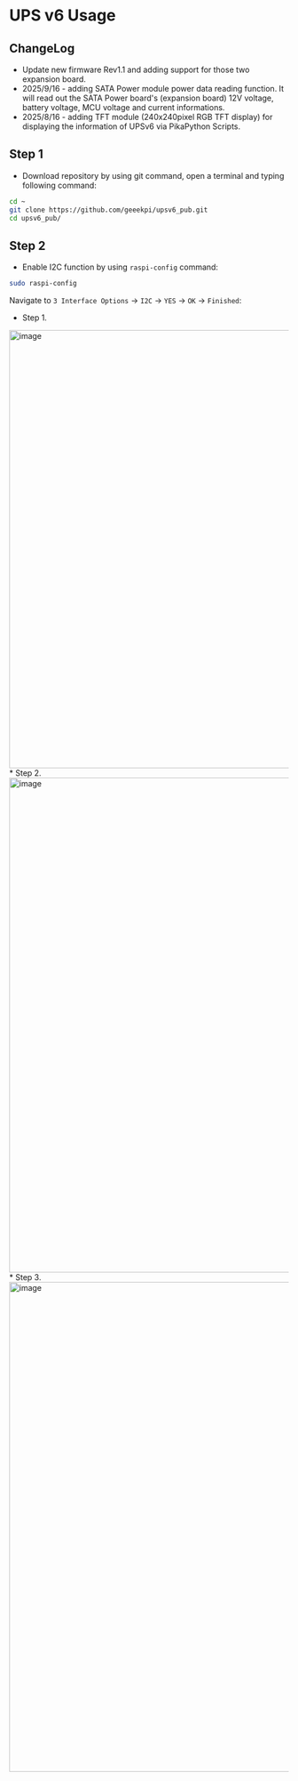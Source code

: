 # UPS v6 Usage 

## ChangeLog

* Update new firmware Rev1.1 and adding support for those two expansion board. 
* 2025/9/16 - adding SATA Power module power data reading function. It will read out the SATA Power board's (expansion board) 12V voltage, battery voltage, MCU voltage and current informations.
* 2025/8/16 - adding TFT module (240x240pixel RGB TFT display) for displaying the information of UPSv6 via PikaPython Scripts.

## Step 1
* Download repository by using git command, open a terminal and typing following command:
```bash
cd ~
git clone https://github.com/geeekpi/upsv6_pub.git
cd upsv6_pub/
```

## Step 2
* Enable I2C function by using `raspi-config` command:
```bash
sudo raspi-config
```
Navigate to `3 Interface Options` -> `I2C` -> `YES` -> `OK` -> `Finished`: 
* Step 1.
<img width="1816" height="788" alt="image" src="https://github.com/user-attachments/assets/5db1e02f-86eb-4d7e-b16c-337b60073677" />
* Step 2.
<img width="1835" height="890" alt="image" src="https://github.com/user-attachments/assets/cb77999c-fbf4-49e9-8d5e-10621ea1af0f" />
* Step 3.
<img width="1822" height="881" alt="image" src="https://github.com/user-attachments/assets/d20aa7da-c6e1-477d-a514-247abcd43cbf" />

